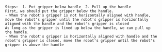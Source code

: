 
    Steps:  1. Put gripper below handle  2. Pull up the handle
    First, we should put the gripper below the handle.
    - When the robot's gripper is not horizontally aligned with handle, move the robot's gripper until the robot's gripper is horizontally aligned with the handle and the robot's gripper is closed
    As long as the gripper is lined up below the handle, we can pull up the handle.
    - When the robot's gripper is horizontally aligned with handle and the robot's gripper is closed, move the robot's gripper until the robot's gripper is above the handle